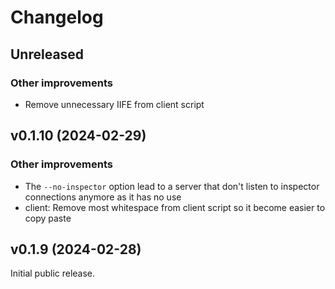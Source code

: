 # Changelog

## Unreleased

### Other improvements

- Remove unnecessary IIFE from client script

## v0.1.10 (2024-02-29)

### Other improvements

- The `--no-inspector` option lead to a server that don't listen to inspector connections anymore as it has no use
- client: Remove most whitespace from client script so it become easier to copy paste

## v0.1.9 (2024-02-28)

Initial public release.
